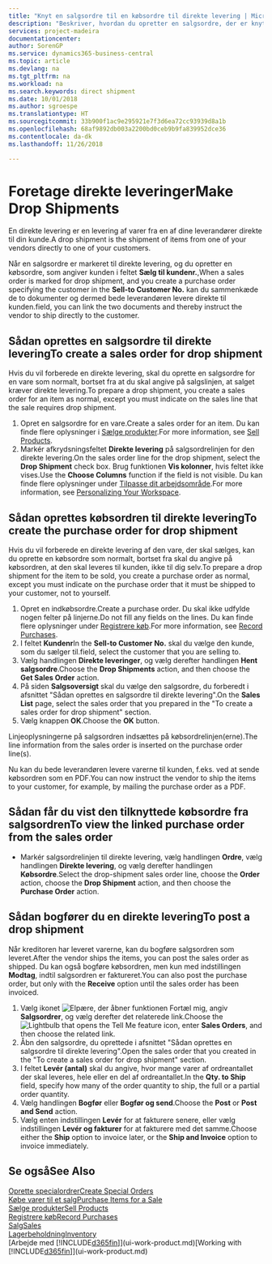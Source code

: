 ```yaml
---
title: "Knyt en salgsordre til en købsordre til direkte levering | Microsoft Docs"
description: "Beskriver, hvordan du opretter en salgsordre, der er knyttet til en købsordre for at muliggøre levering direkte fra leverandøren til kunden."
services: project-madeira
documentationcenter: 
author: SorenGP
ms.service: dynamics365-business-central
ms.topic: article
ms.devlang: na
ms.tgt_pltfrm: na
ms.workload: na
ms.search.keywords: direct shipment
ms.date: 10/01/2018
ms.author: sgroespe
ms.translationtype: HT
ms.sourcegitcommit: 33b900f1ac9e295921e7f3d6ea72cc93939d8a1b
ms.openlocfilehash: 68af9892db003a2200bd0ceb9b9fa839952dce36
ms.contentlocale: da-dk
ms.lasthandoff: 11/26/2018

---
```

# <a name="make-drop-shipments"></a><span data-ttu-id="c584f-103">Foretage direkte leveringer</span><span class="sxs-lookup"><span data-stu-id="c584f-103">Make Drop Shipments</span></span>
<span data-ttu-id="c584f-104">En direkte levering er en levering af varer fra en af dine leverandører direkte til din kunde.</span><span class="sxs-lookup"><span data-stu-id="c584f-104">A drop shipment is the shipment of items from one of your vendors directly to one of your customers.</span></span>

<span data-ttu-id="c584f-105">Når en salgsordre er markeret til direkte levering, og du opretter en købsordre, som angiver kunden i feltet **Sælg til kundenr.**,</span><span class="sxs-lookup"><span data-stu-id="c584f-105">When a sales order is marked for drop shipment, and you create a purchase order specifying the customer in the **Sell-to Customer No.**</span></span> <span data-ttu-id="c584f-106">kan du sammenkæde de to dokumenter og dermed bede leverandøren levere direkte til kunden.</span><span class="sxs-lookup"><span data-stu-id="c584f-106">field, you can link the two documents and thereby instruct the vendor to ship directly to the customer.</span></span>

## <a name="to-create-a-sales-order-for-drop-shipment"></a><span data-ttu-id="c584f-107">Sådan oprettes en salgsordre til direkte levering</span><span class="sxs-lookup"><span data-stu-id="c584f-107">To create a sales order for drop shipment</span></span>
<span data-ttu-id="c584f-108">Hvis du vil forberede en direkte levering, skal du oprette en salgsordre for en vare som normalt, bortset fra at du skal angive på salgslinjen, at salget kræver direkte levering.</span><span class="sxs-lookup"><span data-stu-id="c584f-108">To prepare a drop shipment, you create a sales order for an item as normal, except you must indicate on the sales line that the sale requires drop shipment.</span></span>

1. <span data-ttu-id="c584f-109">Opret en salgsordre for en vare.</span><span class="sxs-lookup"><span data-stu-id="c584f-109">Create a sales order for an item.</span></span> <span data-ttu-id="c584f-110">Du kan finde flere oplysninger i [Sælge produkter](sales-how-sell-products.md).</span><span class="sxs-lookup"><span data-stu-id="c584f-110">For more information, see [Sell Products](sales-how-sell-products.md).</span></span>
2. <span data-ttu-id="c584f-111">Markér afkrydsningsfeltet **Direkte levering** på salgsordrelinjen for den direkte levering.</span><span class="sxs-lookup"><span data-stu-id="c584f-111">On the sales order line for the drop shipment, select the **Drop Shipment** check box.</span></span> <span data-ttu-id="c584f-112">Brug funktionen **Vis kolonner**, hvis feltet ikke vises.</span><span class="sxs-lookup"><span data-stu-id="c584f-112">Use the **Choose Columns** function if the field is not visible.</span></span> <span data-ttu-id="c584f-113">Du kan finde flere oplysninger under [Tilpasse dit arbejdsområde](ui-personalization-user.md).</span><span class="sxs-lookup"><span data-stu-id="c584f-113">For more information, see [Personalizing Your Workspace](ui-personalization-user.md).</span></span>

## <a name="to-create-the-purchase-order-for-drop-shipment"></a><span data-ttu-id="c584f-114">Sådan oprettes købsordren til direkte levering</span><span class="sxs-lookup"><span data-stu-id="c584f-114">To create the purchase order for drop shipment</span></span>
<span data-ttu-id="c584f-115">Hvis du vil forberede en direkte levering af den vare, der skal sælges, kan du oprette en købsordre som normalt, bortset fra skal du angive på købsordren, at den skal leveres til kunden, ikke til dig selv.</span><span class="sxs-lookup"><span data-stu-id="c584f-115">To prepare a drop shipment for the item to be sold, you create a purchase order as normal, except you must indicate on the purchase order that it must be shipped to your customer, not to yourself.</span></span>

1. <span data-ttu-id="c584f-116">Opret en indkøbsordre.</span><span class="sxs-lookup"><span data-stu-id="c584f-116">Create a purchase order.</span></span> <span data-ttu-id="c584f-117">Du skal ikke udfylde nogen felter på linjerne.</span><span class="sxs-lookup"><span data-stu-id="c584f-117">Do not fill any fields on the lines.</span></span> <span data-ttu-id="c584f-118">Du kan finde flere oplysninger under [Registrere køb](purchasing-how-record-purchases.md).</span><span class="sxs-lookup"><span data-stu-id="c584f-118">For more information, see [Record Purchases](purchasing-how-record-purchases.md).</span></span>
2. <span data-ttu-id="c584f-119">I feltet **Kundenr**</span><span class="sxs-lookup"><span data-stu-id="c584f-119">In the **Sell-to Customer No.**</span></span> <span data-ttu-id="c584f-120">skal du vælge den kunde, som du sælger til.</span><span class="sxs-lookup"><span data-stu-id="c584f-120">field, select the customer that you are selling to.</span></span>
3. <span data-ttu-id="c584f-121">Vælg handlingen **Direkte leveringer**, og vælg derefter handlingen **Hent salgsordre**.</span><span class="sxs-lookup"><span data-stu-id="c584f-121">Choose the **Drop Shipments** action, and then choose the **Get Sales Order** action.</span></span>
4. <span data-ttu-id="c584f-122">På siden **Salgsoversigt** skal du vælge den salgsordre, du forberedt i afsnittet "Sådan oprettes en salgsordre til direkte levering".</span><span class="sxs-lookup"><span data-stu-id="c584f-122">On the **Sales List** page, select the sales order that you prepared in the "To create a sales order for drop shipment" section.</span></span>
5. <span data-ttu-id="c584f-123">Vælg knappen **OK**.</span><span class="sxs-lookup"><span data-stu-id="c584f-123">Choose the **OK** button.</span></span>

<span data-ttu-id="c584f-124">Linjeoplysningerne på salgsordren indsættes på købsordrelinjen(erne).</span><span class="sxs-lookup"><span data-stu-id="c584f-124">The line information from the sales order is inserted on the purchase order line(s).</span></span>

<span data-ttu-id="c584f-125">Nu kan du bede leverandøren levere varerne til kunden, f.eks. ved at sende købsordren som en PDF.</span><span class="sxs-lookup"><span data-stu-id="c584f-125">You can now instruct the vendor to ship the items to your customer, for example, by mailing the purchase order as a PDF.</span></span>     

## <a name="to-view-the-linked-purchase-order-from-the-sales-order"></a><span data-ttu-id="c584f-126">Sådan får du vist den tilknyttede købsordre fra salgsordren</span><span class="sxs-lookup"><span data-stu-id="c584f-126">To view the linked purchase order from the sales order</span></span>
* <span data-ttu-id="c584f-127">Markér salgsordrelinjen til direkte levering, vælg handlingen **Ordre**, vælg handlingen **Direkte levering**, og vælg derefter handlingen **Købsordre**.</span><span class="sxs-lookup"><span data-stu-id="c584f-127">Select the drop-shipment sales order line, choose the **Order** action, choose the **Drop Shipment** action, and then choose the **Purchase Order** action.</span></span>

## <a name="to-post-a-drop-shipment"></a><span data-ttu-id="c584f-128">Sådan bogfører du en direkte levering</span><span class="sxs-lookup"><span data-stu-id="c584f-128">To post a drop shipment</span></span>
<span data-ttu-id="c584f-129">Når kreditoren har leveret varerne, kan du bogføre salgsordren som leveret.</span><span class="sxs-lookup"><span data-stu-id="c584f-129">After the vendor ships the items, you can post the sales order as shipped.</span></span> <span data-ttu-id="c584f-130">Du kan også bogføre købsordren, men kun med indstillingen **Modtag**, indtil salgsordren er faktureret.</span><span class="sxs-lookup"><span data-stu-id="c584f-130">You can also post the purchase order, but only with the **Receive** option until the sales order has been invoiced.</span></span>

1. <span data-ttu-id="c584f-131">Vælg ikonet ![Elpære, der åbner funktionen Fortæl mig](media/ui-search/search_small.png "Fortæl mig, hvad du vil foretage dig"), angiv **Salgsordrer**, og vælg derefter det relaterede link.</span><span class="sxs-lookup"><span data-stu-id="c584f-131">Choose the ![Lightbulb that opens the Tell Me feature](media/ui-search/search_small.png "Tell me what you want to do") icon, enter **Sales Orders**, and then choose the related link.</span></span>
2. <span data-ttu-id="c584f-132">Åbn den salgsordre, du oprettede i afsnittet "Sådan oprettes en salgsordre til direkte levering".</span><span class="sxs-lookup"><span data-stu-id="c584f-132">Open the sales order that you created in the "To create a sales order for drop shipment" section.</span></span>
3. <span data-ttu-id="c584f-133">I feltet **Levér (antal)** skal du angive, hvor mange varer af ordreantallet der skal leveres, hele eller en del af ordreantallet.</span><span class="sxs-lookup"><span data-stu-id="c584f-133">In the **Qty. to Ship** field, specify how many of the order quantity to ship, the full or a partial order quantity.</span></span>
4. <span data-ttu-id="c584f-134">Vælg handlingen **Bogfør** eller **Bogfør og send**.</span><span class="sxs-lookup"><span data-stu-id="c584f-134">Choose the **Post** or **Post and Send** action.</span></span>
5. <span data-ttu-id="c584f-135">Vælg enten indstillingen **Levér** for at fakturere senere, eller vælg indstillingen **Levér og fakturer** for at fakturere med det samme.</span><span class="sxs-lookup"><span data-stu-id="c584f-135">Choose either the **Ship** option to invoice later, or the **Ship and Invoice** option to invoice immediately.</span></span>

## <a name="see-also"></a><span data-ttu-id="c584f-136">Se også</span><span class="sxs-lookup"><span data-stu-id="c584f-136">See Also</span></span>
[<span data-ttu-id="c584f-137">Oprette specialordrer</span><span class="sxs-lookup"><span data-stu-id="c584f-137">Create Special Orders</span></span>](sales-how-to-create-special-orders.md)  
[<span data-ttu-id="c584f-138">Købe varer til et salg</span><span class="sxs-lookup"><span data-stu-id="c584f-138">Purchase Items for a Sale</span></span>](purchasing-how-purchase-products-sale.md)  
[<span data-ttu-id="c584f-139">Sælge produkter</span><span class="sxs-lookup"><span data-stu-id="c584f-139">Sell Products</span></span>](sales-how-sell-products.md)  
[<span data-ttu-id="c584f-140">Registrere køb</span><span class="sxs-lookup"><span data-stu-id="c584f-140">Record Purchases</span></span>](purchasing-how-record-purchases.md)  
[<span data-ttu-id="c584f-141">Salg</span><span class="sxs-lookup"><span data-stu-id="c584f-141">Sales</span></span>](sales-manage-sales.md)  
[<span data-ttu-id="c584f-142">Lagerbeholdning</span><span class="sxs-lookup"><span data-stu-id="c584f-142">Inventory</span></span>](inventory-manage-inventory.md)  
<span data-ttu-id="c584f-143">[Arbejde med [!INCLUDE[d365fin](includes/d365fin_md.md)]](ui-work-product.md)</span><span class="sxs-lookup"><span data-stu-id="c584f-143">[Working with [!INCLUDE[d365fin](includes/d365fin_md.md)]](ui-work-product.md)</span></span>

